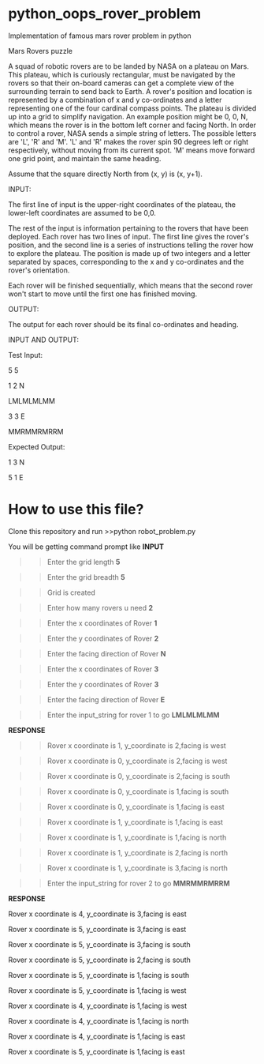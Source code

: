 # python_oops_rover_problem
Implementation of famous mars rover problem in python

Mars Rovers puzzle

A squad of robotic rovers are to be landed by NASA on a plateau on Mars. This plateau, which is curiously rectangular, must be navigated by the rovers so that their on-board cameras can get a complete view of the surrounding terrain to send back to Earth. A rover's position and location is represented by a combination of x and y co-ordinates and a letter representing one of the four cardinal compass points. The plateau is divided up into a grid to simplify navigation. An example position might be 0, 0, N, which means the rover is in the bottom left corner and facing North. In order to control a rover, NASA sends a simple string of letters. The possible letters are 'L', 'R' and 'M'. 'L' and 'R' makes the rover spin 90 degrees left or right respectively, without moving from its current spot. 'M' means move forward one grid point, and maintain the same heading.

Assume that the square directly North from (x, y) is (x, y+1).

INPUT:

The first line of input is the upper-right coordinates of the plateau, the lower-left coordinates are assumed to be 0,0.

The rest of the input is information pertaining to the rovers that have been deployed. Each rover has two lines of input. The first line gives the rover's position, and the second line is a series of instructions telling the rover how to explore the plateau. The position is made up of two integers and a letter separated by spaces, corresponding to the x and y co-ordinates and the rover's orientation.

Each rover will be finished sequentially, which means that the second rover won't start to move until the first one has finished moving.

OUTPUT:

The output for each rover should be its final co-ordinates and heading.

INPUT AND OUTPUT:

Test Input:

5 5

1 2 N

LMLMLMLMM

3 3 E

MMRMMRMRRM

Expected Output:

1 3 N

5 1 E

# How to use this file?

Clone this repository and run >>python robot_problem.py

You will be getting command prompt like
**INPUT**

>> Enter the grid length **5**

>> Enter the grid breadth **5**

>> Grid is created

>> Enter how many rovers u need **2**

>> Enter the x coordinates of Rover **1**

>> Enter the y coordinates of Rover **2**

>> Enter the facing direction of Rover **N**

>> Enter the x coordinates of Rover **3** 

>> Enter the y coordinates of Rover **3**

>> Enter the facing direction of Rover **E**

>> Enter the input_string for rover 1 to go **LMLMLMLMM**

**RESPONSE**

>> Rover x coordinate is 1, y_coordinate is 2,facing is west

>> Rover x coordinate is 0, y_coordinate is 2,facing is west

>> Rover x coordinate is 0, y_coordinate is 2,facing is south

>> Rover x coordinate is 0, y_coordinate is 1,facing is south

>> Rover x coordinate is 0, y_coordinate is 1,facing is east

>> Rover x coordinate is 1, y_coordinate is 1,facing is east

>> Rover x coordinate is 1, y_coordinate is 1,facing is north

>> Rover x coordinate is 1, y_coordinate is 2,facing is north

>> Rover x coordinate is 1, y_coordinate is 3,facing is north

>> Enter the input_string for rover 2 to go **MMRMMRMRRM**

**RESPONSE**

Rover x coordinate is 4, y_coordinate is 3,facing is east

Rover x coordinate is 5, y_coordinate is 3,facing is east

Rover x coordinate is 5, y_coordinate is 3,facing is south

Rover x coordinate is 5, y_coordinate is 2,facing is south

Rover x coordinate is 5, y_coordinate is 1,facing is south

Rover x coordinate is 5, y_coordinate is 1,facing is west

Rover x coordinate is 4, y_coordinate is 1,facing is west

Rover x coordinate is 4, y_coordinate is 1,facing is north

Rover x coordinate is 4, y_coordinate is 1,facing is east

Rover x coordinate is 5, y_coordinate is 1,facing is east
